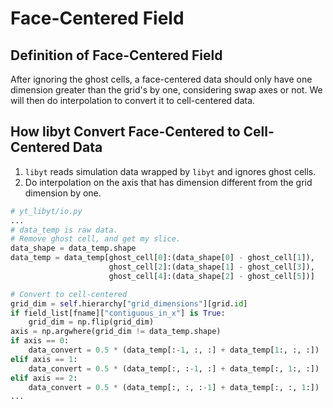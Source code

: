 # Face-Centered Field

## Definition of Face-Centered Field
After ignoring the ghost cells, a face-centered data should only have one dimension greater than the grid's by one, considering swap axes or not. We will then do interpolation to convert it to cell-centered data.

## How libyt Convert Face-Centered to Cell-Centered Data
1. `libyt` reads simulation data wrapped by `libyt` and ignores ghost cells.
2. Do interpolation on the axis that has dimension different from the grid dimension by one.

```python
# yt_libyt/io.py
...
# data_temp is raw data.
# Remove ghost cell, and get my slice.
data_shape = data_temp.shape
data_temp = data_temp[ghost_cell[0]:(data_shape[0] - ghost_cell[1]),
                      ghost_cell[2]:(data_shape[1] - ghost_cell[3]),
                      ghost_cell[4]:(data_shape[2] - ghost_cell[5])]

# Convert to cell-centered
grid_dim = self.hierarchy["grid_dimensions"][grid.id]
if field_list[fname]["contiguous_in_x"] is True:
    grid_dim = np.flip(grid_dim)
axis = np.argwhere(grid_dim != data_temp.shape)
if axis == 0:
    data_convert = 0.5 * (data_temp[:-1, :, :] + data_temp[1:, :, :])
elif axis == 1:
    data_convert = 0.5 * (data_temp[:, :-1, :] + data_temp[:, 1:, :])
elif axis == 2:
    data_convert = 0.5 * (data_temp[:, :, :-1] + data_temp[:, :, 1:])
...
```
